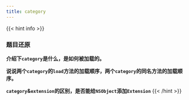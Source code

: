 ```yaml
---
title: category
---
```


{{< hint info >}}
### 题目还原

**介绍下`category`是什么，是如何被加载的。**

**说说两个`category`的`load`方法的加载顺序，两个`category`的同名方法的加载顺序。**

**`category`&`extension`的区别，是否能给`NSObject`添加`Extension`**
{{< /hint >}}
